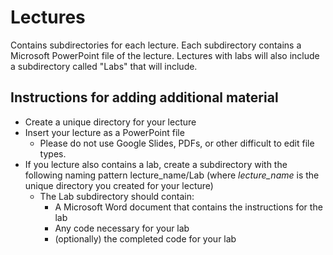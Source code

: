 # Lectures
Contains subdirectories for each lecture. Each subdirectory contains a Microsoft PowerPoint file of the lecture. Lectures with labs will also include a subdirectory called "Labs" that will include.

## Instructions for adding additional material
- Create a unique directory for your lecture
- Insert your lecture as a PowerPoint file
  - Please do not use Google Slides, PDFs, or other difficult to edit file types.
- If you lecture also contains a lab, create a subdirectory with the following naming pattern lecture_name/Lab (where *lecture_name* is the unique directory you created for your lecture)
  - The Lab subdirectory should contain:
    - A Microsoft Word document that contains the instructions for the lab
    - Any code necessary for your lab
    - (optionally) the completed code for your lab

